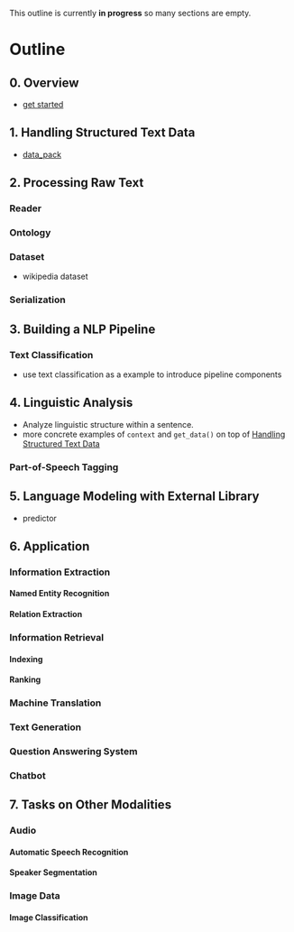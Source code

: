 This outline is currently **in progress** so many sections are empty.

# Outline
## 0. Overview
* [get started](tutorial/get_started.md)
## 1. Handling Structured Text Data
* [data_pack](tutorial/data_pack.md)
## 2. Processing Raw Text
### Reader
### Ontology
### Dataset
* wikipedia dataset
### Serialization
## 3. Building a NLP Pipeline
### Text Classification
* use text classification as a example to introduce pipeline components 
## 4. Linguistic Analysis
* Analyze linguistic structure within a sentence.
* more concrete examples of `context` and `get_data()` on top of [Handling Structured Text Data](#1-handling-structured-text-data)
### Part-of-Speech Tagging
## 5. Language Modeling with External Library
* predictor
## 6. Application
### Information Extraction
#### Named Entity Recognition
#### Relation Extraction
### Information Retrieval
#### Indexing
#### Ranking
### Machine Translation
### Text Generation
### Question Answering System
### Chatbot
## 7. Tasks on Other Modalities
### Audio
#### Automatic Speech Recognition
#### Speaker Segmentation
### Image Data
#### Image Classification